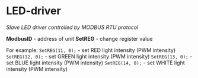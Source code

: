 # LED-driver
*Slave LED driver controlled by MODBUS RTU protocol*

**ModbusID** - address of unit
**SetREG** - change register value

For example:
`SetREG(11, 0);` - set RED light intensity (PWM intensity)
`SetREG(12, 0);` - set GREEN light intensity (PWM intensity)
`SetREG(13, 0);` - set BLUE light intensity (PWM intensity)
`SetREG(14, 0);` - set WHITE light intensity (PWM intensity)

